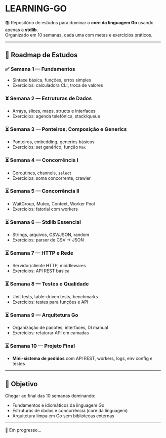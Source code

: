 # LEARNING-GO

📚 Repositório de estudos para dominar o **core da linguagem Go** usando apenas a **stdlib**.  
Organizado em 10 semanas, cada uma com metas e exercícios práticos.

---

## 📅 Roadmap de Estudos

### ✅ Semana 1 — Fundamentos
- Sintaxe básica, funções, erros simples  
- Exercícios: calculadora CLI, troca de valores  

### ⏳ Semana 2 — Estruturas de Dados
- Arrays, slices, maps, structs e interfaces  
- Exercícios: agenda telefônica, stack/queue  

### ⏳ Semana 3 — Ponteiros, Composição e Generics
- Ponteiros, embedding, generics básicos  
- Exercícios: set genérico, função `Max`  

### ⏳ Semana 4 — Concorrência I
- Goroutines, channels, `select`  
- Exercícios: soma concorrente, crawler  

### ⏳ Semana 5 — Concorrência II
- WaitGroup, Mutex, Context, Worker Pool  
- Exercícios: fatorial com workers  

### ⏳ Semana 6 — Stdlib Essencial
- Strings, arquivos, CSV/JSON, random  
- Exercícios: parser de CSV → JSON  

### ⏳ Semana 7 — HTTP e Rede
- Servidor/cliente HTTP, middlewares  
- Exercícios: API REST básica  

### ⏳ Semana 8 — Testes e Qualidade
- Unit tests, table-driven tests, benchmarks  
- Exercícios: testes para funções e API  

### ⏳ Semana 9 — Arquitetura Go
- Organização de pacotes, interfaces, DI manual  
- Exercícios: refatorar API em camadas  

### ⏳ Semana 10 — Projeto Final
- **Mini-sistema de pedidos** com API REST, workers, logs, env config e testes  

---

## 🎯 Objetivo
Chegar ao final das 10 semanas dominando:
- Fundamentos e idiomáticos da linguagem Go  
- Estruturas de dados e concorrência (core da linguagem)  
- Arquitetura limpa em Go sem bibliotecas externas  

---

🚀 Em progresso...
